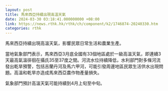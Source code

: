 ```yaml
---
layout: post
title: 馬來西亞持續出現高溫天氣
date: 2024-03-30 03:18:41.000000000 +08:00
link: https://news.rthk.hk/rthk/ch/component/k2/1746874-20240330.htm
categories: rthk
---
```


馬來西亞持續出現高溫天氣，影響民眾日常生活和農業生產。

當地氣象部門表示，馬來西亞3月底全國有33個地區處於一級高溫天氣，即連續3天最高氣溫徘徊在攝氏35至37度之間。河流水位持續降低，水利部門對多條河流發出乾旱預警，包括吉蘭丹河及馬六甲河，可能引發周邊地區民眾生活供水出現問題。高溫和乾旱亦造成馬來西亞農作物產量損失。

氣象部門預計高溫天氣可能持續到4月上旬至中旬。
